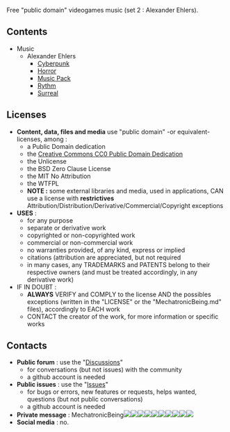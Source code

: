 Free "public domain" videogames music (set 2 : Alexander Ehlers).

## Contents  
- Music  
  - Alexander Ehlers
    - [Cyberpunk](music/Alexander%20Ehlers/Cyberpunk/)  
    - [Horror](music/Alexander%20Ehlers/Horror/)  
    - [Music Pack](music/Alexander%20Ehlers/Music%20Pack/)
    - [Rythm](music/Alexander%20Ehlers/Rythm/)  
    - [Surreal](music/Alexander%20Ehlers/Surreal/)
    
## Licenses
- **Content, data, files and media** use "public domain" -or equivalent- licenses, among :
  - a Public Domain dedication 
  - the [Creative Commons CC0 Public Domain Dedication](LICENSE)
  - the Unlicense
  - the BSD Zero Clause License
  - the MIT No Attribution
  - the WTFPL
  - **NOTE :** some external libraries and media, used in applications, CAN use a license with **restrictives** Attribution/Distribution/Derivative/Commercial/Copyright exceptions  
- **USES** : 
  - for any purpose
  - separate or derivative work
  - copyrighted or non-copyrighted work
  - commercial or non-commercial work
  - no warranties provided, of any kind, express or implied
  - citations (attribution  are appreciated, but not required
  - in many cases, any TRADEMARKS and PATENTS belong to their respective owners (and must be treated accordingly, in any derivative work)
- IF IN DOUBT :
  - **ALWAYS** VERIFY and COMPLY to the license AND the possibles exceptions (written in the "LICENSE" or the "MechatronicBeing.md" files), accordingly to EACH work
  - CONTACT the creator of the work, for more information or specific works

## Contacts
- **Public forum** : use the "[Discussions](https://github.com/MechatronicBeing/resources/discussions)"
  - for conversations (but not issues) with the community 
  - a github account is needed
- **Public issues** : use the "[Issues](https://github.com/MechatronicBeing/resources/issues)"
  - for bugs or errors, new features or requests, helps wanted, questions (but not public conversations)
  - a github account is needed
- **Private message** : MechatronicBeing![](https://raw.githubusercontent.com/MechatronicBeing/MechatronicBeing.github.io/main/images/symbols/other/atsign.png)![](https://raw.githubusercontent.com/MechatronicBeing/MechatronicBeing.github.io/main/images/symbols/bf/g.png)![](https://raw.githubusercontent.com/MechatronicBeing/MechatronicBeing.github.io/main/images/symbols/bf/m.png)![](https://raw.githubusercontent.com/MechatronicBeing/MechatronicBeing.github.io/main/images/symbols/bf/a.png)![](https://raw.githubusercontent.com/MechatronicBeing/MechatronicBeing.github.io/main/images/symbols/bf/i.png)![](https://raw.githubusercontent.com/MechatronicBeing/MechatronicBeing.github.io/main/images/symbols/bf/l.png)![](https://raw.githubusercontent.com/MechatronicBeing/MechatronicBeing.github.io/main/images/symbols/other/centerdot.png)![](https://raw.githubusercontent.com/MechatronicBeing/MechatronicBeing.github.io/main/images/symbols/bf/c.png)![](https://raw.githubusercontent.com/MechatronicBeing/MechatronicBeing.github.io/main/images/symbols/bf/o.png)![](https://raw.githubusercontent.com/MechatronicBeing/MechatronicBeing.github.io/main/images/symbols/bf/m.png)
- **Social media** : no. 
